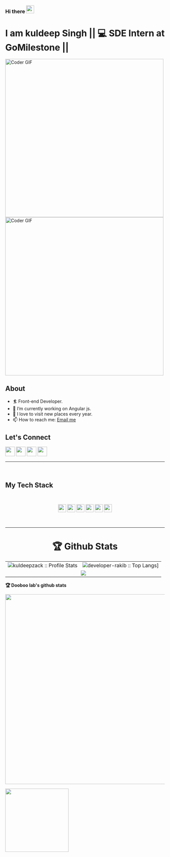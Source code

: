 ### Hi there <img src="https://media.giphy.com/media/hvRJCLFzcasrR4ia7z/giphy.gif" width="25px">

# I am kuldeep Singh || 💻 SDE Intern at GoMilestone || 

  <img src="https://media.giphy.com/media/SWoSkN6DxTszqIKEqv/giphy.gif" alt="Coder GIF" width="500">
  <img src="kuldeepzack-2022.stl"  alt="Coder GIF" width="500">

## About

- 🏄‍ Front-end Developer.
- 🔭 I’m currently working on Angular js.
- 🌱 I love to visit new places every year.
- 📫 How to reach me: [Email me](mailto:kuldeepzack248@gmail.com)

## Let's **Connect**

[<img height="30" src="https://img.shields.io/badge/twitter-%231DA1F2.svg?&style=for-the-badge&logo=twitter&logoColor=white" />](https://twitter.com/Kuldeep_zack?s=08)
[<img height="30" src="https://img.shields.io/badge/instagram-%23E4405F.svg?&style=for-the-badge&logo=instagram&logoColor=white" />](https://www.instagram.com/kuldeep_zack/)
[<img height="30" src="https://img.shields.io/badge/gmail-D14836?&style=for-the-badge&logo=gmail&logoColor=white" />](mailto:kuldeepzack24@gmail.com)
[<img height="30" src="https://img.shields.io/badge/linkedin-%230077B5.svg?&style=for-the-badge&logo=linkedin&logoColor=white" />](https://www.linkedin.com/in/kuldeep-singh-690b3919a/)
<br />
<hr />
<br />

## My **Tech** Stack
<br />

<p align="center">
<img src="https://img.shields.io/badge/HTML5-E34F26?style=for-the-badge&logo=html5&logoColor=white" height="25"/> 
    
<img src="https://img.shields.io/badge/CSS3-1572B6?style=for-the-badge&logo=css3&logoColor=white" height="25"/> 
    
<img src="https://img.shields.io/badge/javascript-F7DF1E.svg?&style=for-the-badge&logo=javascript&logoColor=white" height="25"/> 
<img src= "https://img.shields.io/badge/AngularJS-E23237.svg?&style=for-the-badge&logo=angularjs&logoColor=white" height="25"/> 
<img src= "https://img.shields.io/badge/C++-00599C.svg?&style=for-the-badge&logo=c%2B%2B&logoColor=white" height="25"/> 
<img src= "https://img.shields.io/badge/Postman-FF6C37.svg?&style=for-the-badge&logo=postman&logoColor=white" height="25"/> 
</p>
<br/>
<hr />

<p align="center">
   <table>
   <h1 align="center">🏆 Github Stats</h1>
       <tr>
       <td><img alt="kuldeepzack :: Profile Stats" src="https://github-readme-stats.vercel.app/api?username=kuldeepzack&theme=blue-green&amp;show_icons=true&amp;count_private=true&amp;hide_border=true" /></td>
       <td><img alt="developer-rakib :: Top Langs]" src="https://github-readme-stats.vercel.app/api/top-langs/?username=kuldeepzack&langs_count=14&theme=blue-green&layout=compact&hide=html"> </td>
     </tr>
     <tr>
        <td colspan="2" align="center"><img  align="center" src="https://github-readme-streak-stats.herokuapp.com/?user=kuldeepzack&theme=blue-green&hide_border=true"></td>
     </tr>
   </table>
</p>

[twitter]: https://twitter.com/Kuldeep_zack?s=08
[instagram]: https://www.instagram.com/kuldeep_zack/
[linkedin]: https://www.linkedin.com/in/kuldeep-singh-690b3919a/

<strong>🏆 Dooboo lab's github stats</strong>

<a href="https://stats.hyochan.dev/en/stats/kuldeepzack"><img src="https://stats.hyochan.dev/api/github-stats?login=kuldeepzack" width="600" /></a>

[banner]: https://raw.githubusercontent.com/kuldeepzack/kuldeepzack/master/banner.jpg
<img align="left" height="200" src="https://4f.to/img/2022/9/18/221645/large.png"  />

